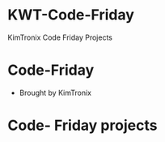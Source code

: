 # KWT-Code-Friday
KimTronix Code Friday Projects

# Code-Friday
- Brought by KimTronix

# Code- Friday projects
